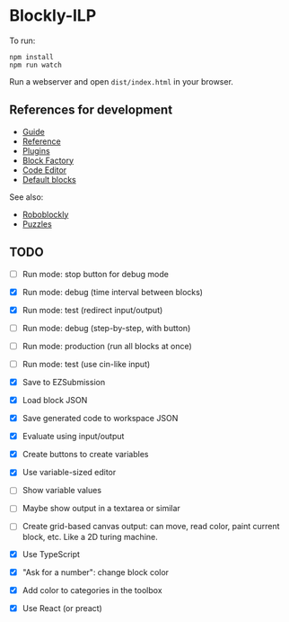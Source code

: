 # Blockly-ILP

To run:

```
npm install
npm run watch
```

Run a webserver and open `dist/index.html` in your browser.

## References for development

- [Guide](https://developers.google.com/blockly/guides/overview)
- [Reference](https://developers.google.com/blockly/reference/js/blockly)
- [Plugins](https://google.github.io/blockly-samples/)
- [Block Factory](https://blockly-demo.appspot.com/static/demos/blockfactory/index.html)
- [Code Editor](https://blockly-demo.appspot.com/static/demos/code/index.html)
- [Default blocks](https://github.com/google/blockly/tree/develop/blocks)

See also:

- [Roboblockly](https://roboblocky.com/curriculum/hourofcode/coding/3.php)
- [Puzzles](https://teachinglondoncomputing.org/puzzles/)

## TODO

- [ ] Run mode: stop button for debug mode
- [x] Run mode: debug (time interval between blocks)
- [x] Run mode: test (redirect input/output)
- [ ] Run mode: debug (step-by-step, with button)
- [ ] Run mode: production (run all blocks at once)
- [ ] Run mode: test (use cin-like input)

- [x] Save to EZSubmission

- [x] Load block JSON
- [x] Save generated code to workspace JSON
- [x] Evaluate using input/output
- [x] Create buttons to create variables

- [x] Use variable-sized editor
- [ ] Show variable values
- [ ] Maybe show output in a textarea or similar

- [ ] Create grid-based canvas output: can move, read color, paint current block, etc. Like a 2D turing machine.

- [x] Use TypeScript
- [x] "Ask for a number": change block color
- [x] Add color to categories in the toolbox
- [x] Use React (or preact)
